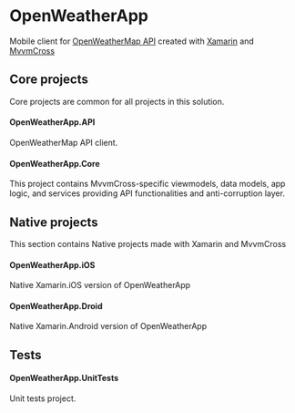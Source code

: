 # OpenWeatherApp

Mobile client for [OpenWeatherMap API](https://openweathermap.org/current "OpenWeatherMap API") created with [Xamarin](https://docs.microsoft.com/pl-pl/xamarin/ "Xamarin") and [MvvmCross](https://www.mvvmcross.com/ "MvvmCross")


## Core projects
Core projects are common for all projects in this solution. 
#### OpenWeatherApp.API
OpenWeatherMap API client.
#### OpenWeatherApp.Core
This project contains MvvmCross-specific viewmodels, data models, app logic, and services providing API functionalities and anti-corruption layer.

## Native projects
This section contains Native projects made with Xamarin and MvvmCross
#### OpenWeatherApp.iOS
Native Xamarin.iOS version of OpenWeatherApp
#### OpenWeatherApp.Droid
Native Xamarin.Android version of OpenWeatherApp

## Tests
#### OpenWeatherApp.UnitTests
Unit tests project.

